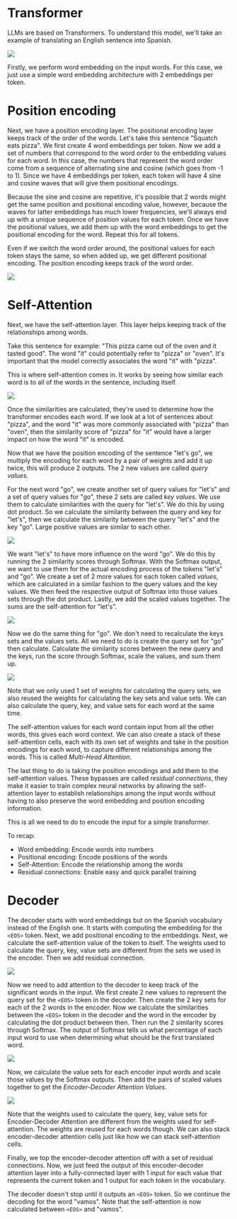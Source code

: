 # Transformer

LLMs are based on Transformers. To understand this model, we'll take an example of translating an English sentence into Spanish.

![](./Assets/transformer-model-diagram.png)

Firstly, we perform word embedding on the input words. For this case, we just use a simple word embedding architecture with 2 embeddings per token.

# Position encoding

Next, we have a position encoding layer. The positional encoding layer keeps track of the order of the words. Let's take this sentence "Squatch eats pizza". We first create 4 word embeddings per token. Now we add a set of numbers that correspond to the word order to the embedding values for each word. In this case, the numbers that represent the word order come from a sequence of alternating sine and cosine (which goes from -1 to 1). Since we have 4 embeddings per token, each token will have 4 sine and cosine waves that will give them positional encodings.

Because the sine and cosine are repetitive, it's possible that 2 words might get the same position and positional encoding value, however, because the waves for latter embeddings has much lower frequencies, we'll always end up with a unique sequence of position values for each token. Once we have the positional values, we add them up with the word embeddings to get the positional encoding for the word. Repeat this for all tokens.

Even if we switch the word order around, the positional values for each token stays the same, so when added up, we get different positional encoding. The position encoding keeps track of the word order.

![](./Assets/positional-encoding-transformer.png)

# Self-Attention

Next, we have the self-attention layer. This layer helps keeping track of the relationships among words.

Take this sentence for example: "This pizza came out of the oven and it tasted good". The word "it" could potentially refer to "pizza" or "oven". It's important that the model correctly associates the word "it" with "pizza".

This is where self-attention comes in. It works by seeing how similar each word is to all of the words in the sentence, including itself.

![](./Assets/self-attention-sentence-example.png)

Once the similarities are calculated, they're used to determine how the transformer encodes each word. If we look at a lot of sentences about "pizza", and the word "it" was more commonly associated with "pizza" than "oven", then the similarity score of "pizza" for "it" would have a larger impact on how the word "it" is encoded.

Now that we have the position encoding of the sentence "let's go", we multiply the encoding for each word by a pair of weights and add it up twice, this will produce 2 outputs. The 2 new values are called *query values*. 

For the next word "go", we create another set of query values for "let's" and a set of query values for "go", these 2 sets are called *key values*. We use them to calculate similarities with the query for "let's". We do this by using dot product. So we calculate the similarity between the query and key for "let's", then we calculate the similarity between the query "let's" and the key "go". Large positive values are similar to each other.

![](./Assets/self-attention-transformer-diagram.png)

We want "let's" to have more influence on the word "go". We do this by running the 2 similarity scores through Softmax. With the Softmax output, we want to use them for the actual encoding process of the tokens "let's" and "go". We create a set of 2 more values for each token called *values*, which are calculated in a similar fashion to the query values and the key values. We then feed the respective output of Softmax into those values sets through the dot product. Lastly, we add the scaled values together. The sums are the self-attention for "let's".

![](./Assets/self-attention-full-transformer-diagram.png)

Now we do the same thing for "go". We don't need to recalculate the keys sets and the values sets. All we need to do is create the query set for "go" then calculate. Calculate the similarity scores between the new query and the keys, run the score through Softmax, scale the values, and sum them up.

![](./Assets/self-attention-for-next-word-transformer-diagram.png)

Note that we only used 1 set of weights for calculating the query sets, we also reused the weights for calculating the key sets and value sets. We can also calculate the query, key, and value sets for each word at the same time.

The self-attention values for each word contain input from all the other words, this gives each word context. We can also create a stack of these self-attention cells, each with its own set of weights and take in the position encodings for each word, to capture different relationships among the words. This is called *Multi-Head Attention*.

The last thing to do is taking the position encodings and add them to the self-attention values. These bypasses are called *residual connections*, they make it easier to train complex neural networks by allowing the self-attention layer to establish relationships among the input words without having to also preserve the word embedding and position encoding information.

This is all we need to do to encode the input for a simple transformer.

To recap:
- Word embedding: Encode words into numbers
- Positional encoding: Encode positions of the words
- Self-Attention: Encode the relationship among the words
- Residual connections: Enable easy and quick parallel training

# Decoder

The decoder starts with word embeddings but on the Spanish vocabulary instead of the English one. It starts with computing the embedding for the `<EOS>` token. Next, we add positional encoding to the embeddings. Next, we calculate the self-attention value of the token to itself. The weights used to calculate the query, key, value sets are different from the sets we used in the encoder. Then we add residual connection.

![](./Assets/decoder-self-attention-layer-transformer.png)

Now we need to add attention to the decoder to keep track of the significant words in the input. We first create 2 new values to represent the query set for the `<EOS>` token in the decoder. Then create the 2 key sets for each of the 2 words in the encoder. Now we calculate the similarities between the `<EOS>` token in the decoder and the word in the encoder by calculating the dot product between then. Then run the 2 similarity scores through Softmax. The output of Softmax tells us what percentage of each input word to use when determining what should be the first translated word. 

![](./Assets/decoder-attention-key-query-similarity-diagram.png)

Now, we calculate the value sets for each encoder input words and scale those values by the Softmax outputs. Then add the pairs of scaled values together to get the *Encoder-Decoder Attention Values*.

![](./Assets/encoder-decoder-attention-values-calculation.png)

Note that the weights used to calculate the query, key, value sets for Encoder-Decoder Attention are different from the weights used for self-attention. The weights are reused for each words though. We can also stack encoder-decoder attention cells just like how we can stack self-attention cells.

Finally, we top the encoder-decoder attention off with a set of residual connections. Now, we just feed the output of this encoder-decoder attention layer into a fully-connected layer with 1 input for each value that represents the current token and 1 output for each token in the vocabulary.

The decoder doesn't stop until it outputs an `<EOS>` token. So we continue the decoding for the word "vamos". Note that the self-attention is now calculated between `<EOS>` and "vamos".